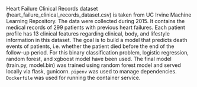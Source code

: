 
Heart Failure Clinical Records dataset (heart_failure_clinical_records_dataset.csv) is taken from UC Irvine Machine Learning Repository. The data were collected during 2015. It contains the medical records of 299 patients with previous heart failures. Each patient profile has 13 clinical features regarding clinical, body, and lifestyle information in this dataset. The goal is to build a model that predicts death events of patients,  i.e. whether the patient died before the end of the follow-up period. For this binary classification problem, logistic regression, random forest, and xgboost model have been used. The final model (train.py,  model.bin) was trained using random forest model and served locally via flask, gunicorn. `pipenv` was used to manage dependencies. `Dockerfile` was used for running the container service.
